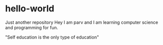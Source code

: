 # hello-world
Just another repository
Hey I am parv and I am learning computer science and programming for fun. 

"Self education is the only type of education"
